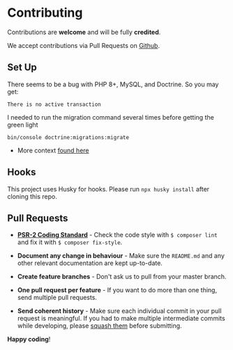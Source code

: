 # Contributing

Contributions are **welcome** and will be fully **credited**.

We accept contributions via Pull Requests on [Github](https://github.com/shmolf/noted).

## Set Up
There seems to be a bug with PHP 8+, MySQL, and Doctrine. So you may get:
```
There is no active transaction
```

I needed to run the migration command several times before getting the green light
```shell
bin/console doctrine:migrations:migrate
```

- More context [found here](https://github.com/doctrine/migrations/issues/1202#issuecomment-945089795)

## Hooks
This project uses Husky for hooks. Please run `npx husky install` after cloning this repo.

## Pull Requests

- **[PSR-2 Coding Standard](https://github.com/php-fig/fig-standards/blob/master/accepted/PSR-2-coding-style-guide.md)** - Check the code style with ``$ composer lint`` and fix it with ``$ composer fix-style``.

- **Document any change in behaviour** - Make sure the `README.md` and any other relevant documentation are kept up-to-date.

- **Create feature branches** - Don't ask us to pull from your master branch.

- **One pull request per feature** - If you want to do more than one thing, send multiple pull requests.

- **Send coherent history** - Make sure each individual commit in your pull request is meaningful. If you had to make multiple intermediate commits while developing, please [squash them](http://www.git-scm.com/book/en/v2/Git-Tools-Rewriting-History#Changing-Multiple-Commit-Messages) before submitting.

**Happy coding**!
